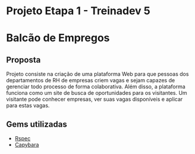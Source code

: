# Projeto Etapa 1 - Treinadev 5

# Balcão de Empregos

## Proposta
Projeto consiste na criação de uma plataforma Web para que pessoas dos departamentos de RH de empresas criem vagas e sejam capazes de gerenciar todo processo de forma colaborativa. Além disso, a plataforma funciona como um site de busca de oportunidades para os visitantes. Um visitante pode conhecer empresas, ver suas vagas disponíveis e aplicar para estas vagas.

## Gems utilizadas
* [Rspec](https://github.com/rspec/rspec-rails)
* [Capybara](https://github.com/teamcapybara/capybara)
